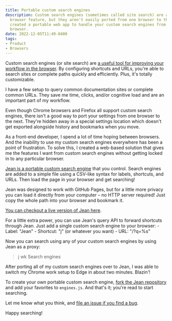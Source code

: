 ```yaml
---
title: Portable custom search engines
description: Custom search engines (sometimes called site search) are a great
  browser feature, but they aren't easily ported from one browser to the next. I
  created a portable web app to handle your custom search engines from any
  browser.
date: 2022-12-05T11:49-0400
tags:
- Product
- Browsers
---
```

Custom search engines (or site search) are [a useful tool for improving your workflow in the browser](https://zapier.com/blog/add-search-engine-to-chrome/). By configuring shortcuts and URLs, you're able to search sites or complete paths quickly and efficiently. Plus, it's totally customizable.

I﻿ have a few setup to query common documentation sites or complete common URLs. They save me time, clicks, and/or cognitive load and are an important part of my workflow.

E﻿ven though Chrome browsers and Firefox all support custom search engines, there isn't a good way to port your settings from one browser to the next. They're hidden away in a special settings location which doesn't get exported alongside history and bookmarks when you move.

A﻿s a front-end developer, I spend a lot of time hoping between browsers. And the inability to use my custom search engines everywhere has been a point of frustration. To solve this, I created a web-based solution that gives me the features I want from custom search engines without getting locked in to any particular browser.

[﻿Jean is a portable custom search engine](https://github.com/seanmcp/jean) that you control. Search engines are added to a simple file using a CSV-like syntax for labels, shortcuts, and URLs. Then load the page in your browser and get searching!

Jean was designed to work with GitHub Pages, but for a little more privacy you can load it directly from your computer – no HTTP server required! Just copy the whole path into your browser and bookmark it.

[﻿You can checkout a live version of Jean here](https://seanmcp.github.io/jean/).

F﻿or a little extra power, you can use Jean's query API to forward shortcuts through Jean. Just add a single custom search engine to your browser:
-﻿ Label: "Jean"
-﻿ Shortcut: "j" (or whatever you want)
-﻿ URL: "<your-jean-location>/?q=%s"

N﻿ow you can search using any of your custom search engines by using Jean as a proxy:

> j wk Search engines

A﻿fter porting all of my custom search engines over to Jean, I was able to switch my Chrome work setup to Edge in about two minutes. Blazin'!

T﻿o create your own portable custom search engine, [fork the Jean repository](https://github.com/seanmcp/jean/fork) and add your favorites to `engines.js`. And that's it; you're read to start searching.

L﻿et me know what you think, and [file an issue if you find a bug](https://github.com/seanmcp/jean/issues).

H﻿appy searching!